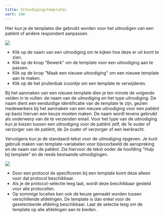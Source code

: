 ```yaml
---
title: Uitnodigingstemplates
sort: 100
---
```


Hier kun je de templates die gebruikt worden voor het uitnodigen van een patiënt of andere respondent aanpassen.

<img src="/rom_manual/assets/images/screenshots/uitnodigingen.png" />

<ul class="hints">
  <li>Klik op de naam van een uitnodiging om te kijken hoe deze er uit komt te zien.</li>
  <li>Klik op de knop "Bewerk" om de template voor een uitnodiging aan te passen.</li>
  <li>Klik op de knop "Maak een nieuwe uitnodiging" om een nieuwe template aan te maken.</li>
  <li>Klik op de het prullenbak icoontje om een template te verwijderen.</li>
</ul>

Bij het aanmaken van een nieuwe template dien je ten minste de volgende velden in te vullen: de naam van de uitnodiging en het type uitnodiging. De naam dient een eenduidige identificatie van de template te zijn, gezien medewerkers bij het aanmaken van een nieuwe uitnodiging voor een patiënt op basis hiervan een keuze moeten maken. De naam wordt tevens gebruikt als onderwerp van de te verzenden email. Voor het type van de uitnodiging kun je kiezen tussen een uitnodiging voor de patiënt zelf, de 1e ouder of verzorger van de patiënt, de 2e ouder of verzorger of een leerkracht.

Vervolgens kun je de standaard-tekst voor de uitnodiging opgeven. Je kunt gebruik maken van template-variabelen voor bijvoorbeeld de aanspreking en de naam van de patiënt. Zie hiervoor de tekst onder de hoofding "Hulp bij template" en de reeds bestaande uitnodigingen.

<img src="/rom_manual/assets/images/screenshots/uitnodigingen2.png" />

<ul class="hints">
  <li>Door een protocol de specificeren bij een template komt deze alleen voor dat protocol beschikbaar.</li>
  <li>Als je de protocol-selectie leeg laat, wordt deze beschikbaar gesteld voor alle protocollen.</li>
  <li>Op sommige locaties kan ook de keuze gemaakt worden tussen verschillende afdelingen. De template is dan enkel voor de geselecteerde afdeling beschikbaar. Laat de selectie leeg om de template op alle afdelingen aan te bieden.</li>
</ul>
